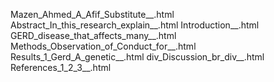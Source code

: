 Mazen_Ahmed_A_Afif_Substitute__.html
Abstract_In_this_research_explain__.html
Introduction__.html
GERD_disease_that_affects_many__.html
Methods_Observation_of_Conduct_for__.html
Results_1_Gerd_A_genetic__.html
div_Discussion_br_div__.html
References_1_2_3__.html